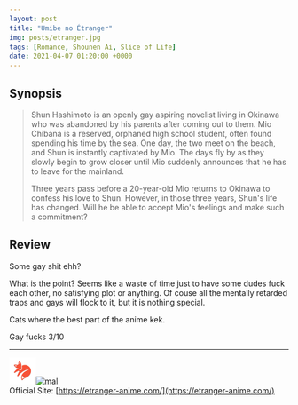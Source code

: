 ```yaml
---
layout: post
title: "Umibe no Étranger"
img: posts/etranger.jpg 
tags: [Romance, Shounen Ai, Slice of Life]
date: 2021-04-07 01:20:00 +0000
---
```


## Synopsis
>Shun Hashimoto is an openly gay aspiring novelist living in Okinawa who was abandoned by his parents after coming out to them. Mio Chibana is a reserved, orphaned high school student, often found spending his time by the sea. One day, the two meet on the beach, and Shun is instantly captivated by Mio. The days fly by as they slowly begin to grow closer until Mio suddenly announces that he has to leave for the mainland.
>
>Three years pass before a 20-year-old Mio returns to Okinawa to confess his love to Shun. However, in those three years, Shun's life has changed. Will he be able to accept Mio's feelings and make such a commitment?


## Review
Some gay shit ehh?

What is the point? Seems like a waste of time just to have some dudes fuck each other, no satisfying plot or anything. Of couse all the mentally retarded traps and gays will flock to it, but it is nothing special.

Cats where the best part of the anime kek.
   
Gay fucks 3/10

---

[![kitsu](..\assets\img\kitsu.png)](https://kitsu.io/anime/umibe-no-etranger)[![mal](..\assets\img\mal.ico)](https://myanimelist.net/anime/40615)  
Official Site: [https://etranger-anime.com/](https://etranger-anime.com/)